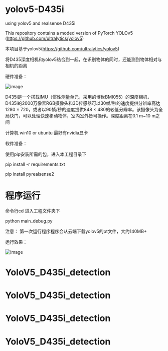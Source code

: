 # yolov5-D435i
using yolov5 and realsense D435i

This repository contains a moded version of PyTorch YOLOv5 (https://github.com/ultralytics/yolov5)

本项目基于yolov5(https://github.com/ultralytics/yolov5)


将D435深度相机和yolov5结合到一起，在识别物体的同时，还能测到物体相对与相机的距离

硬件准备：

![image](https://github.com/killnice/yolov5-D435i/blob/main/realsense.png)


D435i是一个搭载IMU（惯性测量单元，采用的博世BMI055）的深度相机，D435i的2000万像素RGB摄像头和3D传感器可以30帧/秒的速度提供分辨率高达1280 × 720，或者以90帧/秒的速度提供848 × 480的较低分辨率。该摄像头为全局快门，可以处理快速移动物体，室内室外皆可操作。深度距离在0.1 m~10 m之间

计算机 win10 or ubuntu 最好有nvidia显卡

软件准备：

使用pip安装所需的包，进入本工程目录下

pip install -r requirements.txt

pip install pyrealsense2

# 程序运行

命令行cd 进入工程文件夹下

python main_debug.py

注意： 第一次运行程序程序会从云端下载yolov5的pt文件，大约140MB+ 

运行效果：

![image](https://github.com/killnice/yolov5-D435i/blob/main/test.gif)

# YoloV5_D435i_detection
# YoloV5_D435i_detection
# YoloV5_D435i_detection
# YoloV5_D435i_detection
